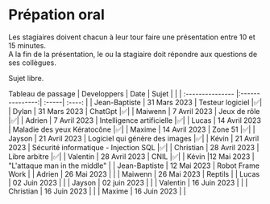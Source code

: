 # Prépation oral
Les stagiaires doivent chacun à leur tour faire une présentation entre 10 et 15 minutes.  
A la fin de la présentation, le ou la stagiaire doit répondre aux questions de ses collègues.

Sujet libre.  

Tableau de passage
| Developpers  | Date          | Sujet |     |
| :--------------- |:---------------:| :-----| :----: |
| Jean-Baptiste  |   31 Mars 2023        |  Testeur logiciel  |✅|
| Dylan  | 31 Mars 2023             |   ChatGpt |✅|
| Maiwenn  | 7 Avril 2023          |    Jeux de rôle |✅|
| Adrien  | 7 Avril 2023          |    Intelligence artificielle |✅|
| Lucas  | 14 Avril 2023          |    Maladie des yeux Kératocône |✅|
| Maxime  | 14 Avril 2023          |    Zone 51 |✅|
| Jayson  | 21 Avril 2023          |    Logiciel qui génère des images |✅|
| Kévin  | 21 Avril 2023          |    Sécurité informatique - Injection SQL |✅|
| Christian  | 28 Avril 2023          |    Libre arbitre |✅|
| Valentin  | 28 Avril 2023          |    CNIL |✅|
| Kévin |12 Mai 2023          | "L'attaque man in the middle" |
| Jean-Baptiste  | 12 Mai 2023 | Robot Frame Work |
| Adrien  | 26 Mai 2023 |   |
| Maiwenn  | 26 Mai 2023 | Reptils  |
| Lucas  | 02 Juin 2023 |   |
| Jayson  | 02 juin 2023 |   |
| Valentin  | 16 Juin 2023 |   |
| Christian  | 16 Juin 2023 |   |
| Maxime  | 16 Juin 2023 |   |

